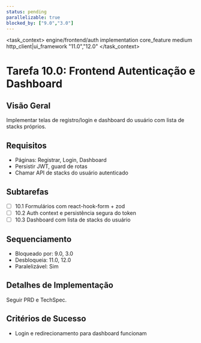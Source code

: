 ```yaml
---
status: pending
parallelizable: true
blocked_by: ["9.0","3.0"]
---
```


<task_context>
<domain>engine/frontend/auth</domain>
<type>implementation</type>
<scope>core_feature</scope>
<complexity>medium</complexity>
<dependencies>http_client|ui_framework</dependencies>
<unblocks>"11.0","12.0"</unblocks>
</task_context>

# Tarefa 10.0: Frontend Autenticação e Dashboard

## Visão Geral
Implementar telas de registro/login e dashboard do usuário com lista de stacks próprios.

## Requisitos
- Páginas: Registrar, Login, Dashboard
- Persistir JWT, guard de rotas
- Chamar API de stacks do usuário autenticado

## Subtarefas
- [ ] 10.1 Formulários com react-hook-form + zod
- [ ] 10.2 Auth context e persistência segura do token
- [ ] 10.3 Dashboard com lista de stacks do usuário

## Sequenciamento
- Bloqueado por: 9.0, 3.0
- Desbloqueia: 11.0, 12.0
- Paralelizável: Sim

## Detalhes de Implementação
Seguir PRD e TechSpec.

## Critérios de Sucesso
- Login e redirecionamento para dashboard funcionam
